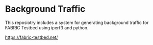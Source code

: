 <h1> Background Traffic  </h1>

This reposiotry includes a system for generating background traffic for FABRIC Testbed using iperf3 and python.

https://fabric-testbed.net/
